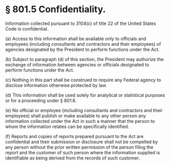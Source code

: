 # § 801.5   Confidentiality.

Information collected pursuant to 3104(c) of title 22 of the United States Code is confidential.


(a) Access to this information shall be available only to officials and employees (including consultants and contractors and their employees) of agencies designated by the President to perform functions under the Act.


(b) Subject to paragraph (d) of this section, the President may authorize the exchange of information between agencies or officials designated to perform functions under the Act.


(c) Nothing in this part shall be construed to require any Federal agency to disclose information otherwise protected by law.


(d) This information shall be used solely for analytical or statistical purposes or for a proceeding under § 801.6.


(e) No official or employee (including consultants and contractors and their employees) shall publish or make available to any other person any information collected under the Act in such a manner that the person to whom the information relates can be specifically identified.


(f) Reports and copies of reports prepared pursuant to the Act are confidential and their submission or disclosure shall not be compelled by any person without the prior written permission of the person filing the report and the customer of such person where the information supplied is identifiable as being derived from the records of such customer.




